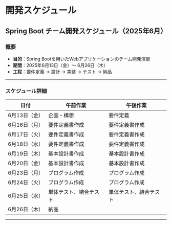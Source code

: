 # 開発スケジュール

## Spring Boot チーム開発スケジュール（2025年6月）

### 概要
- **目的**：Spring Bootを用いたWebアプリケーションのチーム開発演習
- **期間**：2025年6月13日（金）〜 6月26日（木）
- **工程**：要件定義 → 設計 → 実装 → テスト → 納品

---

### スケジュール詳細

| 日付 | 午前作業 | 午後作業 |
|------|----------|------|
 6月13日（金） | 企画・構想 | 要件定義 |
| 6月16日（月） | 要件定義書作成 | 要件定義書作成 |
| 6月17日（火） | 要件定義書作成 | 要件定義書作成 |
| 6月18日（水） | 要件定義書作成 | 要件定義書作成 |
| 6月19日（木） | 基本設計書作成 | 基本設計書作成 |
| 6月20日（金） | 基本設計書作成 | 基本設計書作成 |
| 6月23日（月） | プログラム作成 | プログラム作成 |
| 6月24日（火） | プログラム作成 | プログラム作成 |
| 6月25日（水） | 単体テスト、結合テスト|単体テスト、結合テスト|
| 6月26日（木） | 納品 |  |

---


